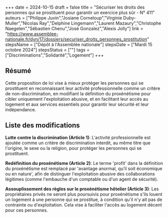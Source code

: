 +++
date = 2024-10-15
draft = false
title = "Sécuriser les droits des personnes qui se prostituent pour garantir un exercice plus sûr - N° 411"
auteurs = ["Philippe Juvin","Josiane Corneloup","Virginie Duby-Muller","Nicolas Ray","Delphine Lingemann","Laurent Mazaury","Christophe Naegelen","Sébastien Chenu","José Gonzalez","Alexis Jolly"]
link = "https://www.assemblee-nationale.fr/dyn/17/dossiers/securiser_droits_personnes_prostitution"
stepsName = ["Dépôt à l'Assemblée nationale"]
stepsDate = ["Mardi 15 octobre 2024"]
stepsStatus = [""]
tags = ["Discriminations","Solidarité","Logement"]
+++

## Résumé

Cette proposition de loi vise à mieux protéger les personnes qui se prostituent en reconnaissant leur activité professionnelle comme un critère de non-discrimination, en modifiant la définition du proxénétisme pour cibler uniquement l'exploitation abusive, et en facilitant leur accès au logement et aux services essentiels pour garantir leur sécurité et leur indépendance.

## Liste des modifications

**Lutte contre la discrimination (Article 1)**: L'activité professionnelle est ajoutée comme un critère de discrimination interdit, au même titre que l'origine, le sexe ou la religion, pour protéger les personnes qui se prostituent.

**Redéfinition du proxénétisme (Article 2)**: Le terme 'profit' dans la définition du proxénétisme est remplacé par 'avantage anormal, qu’il soit économique ou en nature', afin de distinguer l'exploitation abusive des collaborations légitimes (comme l'embauche d'un comptable ou d'un agent de sécurité).

**Assouplissement des règles sur le proxénétisme hôtelier (Article 3)**: Les propriétaires privés ne seront plus poursuivis pour proxénétisme s'ils louent un logement à une personne qui se prostitue, à condition qu'il n'y ait pas de contrainte ou d'exploitation. Cela vise à faciliter l'accès au logement décent pour ces personnes.
